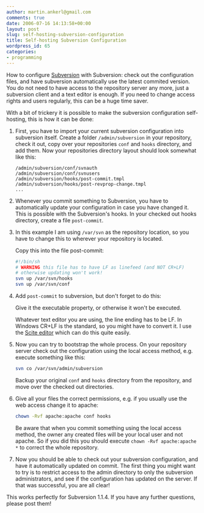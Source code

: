 ```yaml
---
author: martin.ankerl@gmail.com
comments: true
date: 2006-07-16 14:13:58+00:00
layout: post
slug: self-hosting-subversion-configuration
title: Self-hosting Subversion Configuration
wordpress_id: 65
categories:
- programming
---
```


How to configure [Subversion](http://subversion.tigris.org/) with Subversion: check out the configuration files, and have subversion automatically use the latest commited version. You do not need to have access to the repository server any more, just a subversion client and a text editor is enough. If you need to change access rights and users regularly, this can be a huge time saver.

With a bit of trickery it is possible to make the subversion configuration self-hosting, this is how it can be done:

1. First, you have to import your current subversion configuration into subversion itself. Create a folder `/admin/subversion` in your repository, check it out, copy over your repositories `conf` and `hooks` directory, and add them. Now your repositories directory layout should look somewhat like this:

   ```
   /admin/subversion/conf/svnauth
   /admin/subversion/conf/svnusers
   /admin/subversion/hooks/post-commit.tmpl
   /admin/subversion/hooks/post-revprop-change.tmpl
   ...
   ```

1. Whenever you commit something to Subversion, you have to automatically update your configuration in case you have changed it. This is possible with the Subversion's hooks. In your checked out hooks directory, create a file `post-commit`.

1. In this example I am using `/var/svn` as the repository location, so you have to change this to wherever your repository is located.

   Copy this into the file post-commit:

   ```bash    
   #!/bin/sh
   # WARNING this file has to have LF as linefeed (and NOT CR+LF)
   # otherwise updating won't work!
   svn up /var/svn/hooks
   svn up /var/svn/conf
   ```

1. Add `post-commit` to subversion, but don't forget to do this:

   Give it the executable property, or otherwise it won't be executed.

   Whatever text editor you are using, the line ending has to be LF. In Windows CR+LF is the standard, so you might have to convert it. I use the [Scite editor](http://www.scintilla.org/SciTE.html) which can do this quite easily.

1. Now you can try to bootstrap the whole process. On your repository server check out the configuration using the local access method, e.g. execute something like this:

   ```bash 
   svn co /var/svn/admin/subversion
   ```

   Backup your original `conf` and `hooks` directory from the repository, and move over the checked out directories.


1. Give all your files the correct permissions, e.g. if you usually use the web access change it to apache:
 
   ```bash 
   chown -Rvf apache:apache conf hooks
   ```

   Be aware that when you commit something using the local access method, the owner any created files will be your local user and not apache. So if you did this you should execute `chown -Rvf apache:apache *` to correct the whole repository.


1. Now you should be able to check out your subversion configuration, and have it automatically updated on commit. The first thing you might want to try is to restrict access to the admin directory to only the subversion administrators, and see if the configuration has updated on the server. If that was successful, you are all clear!


This works perfectly for Subversion 1.1.4. If you have any further questions, please post them!
